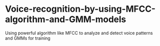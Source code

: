 # Voice-recognition-by-using-MFCC-algorithm-and-GMM-models
 Using powerful algorithm like MFCC to analyze and detect voice patterns and GMMs for training
